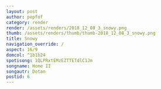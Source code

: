 ```yaml
---
layout: post
author: pepfof
category: render
render: /assets/renders/2018_12_08_3_snowy.png
thumb: /assets/renders/thumb/thumb-2018_12_08_3_snowy.png
title: Snowy
navigation_override: /
aspect: 16/9
domcol: ^1b1b24
spotisong: 1QLPRxtEMzEZTTETdlC1Jm
songname: Home II
songautr: Dotan
postid: 6
---
```


<!--USER BEGIN 1-->

<!--USER END 1-->

<!--more-->
<!--USER BEGIN 2-->

<!--USER END 2-->


